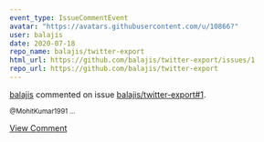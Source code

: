 ```yaml
---
event_type: IssueCommentEvent
avatar: "https://avatars.githubusercontent.com/u/10866?"
user: balajis
date: 2020-07-18
repo_name: balajis/twitter-export
html_url: https://github.com/balajis/twitter-export/issues/1
repo_url: https://github.com/balajis/twitter-export
---
```


<a href='https://github.com/balajis' target='_blank'>balajis</a> commented on issue <a href='https://github.com/balajis/twitter-export/issues/1' target='_blank'>balajis/twitter-export#1</a>.

<small>@MohitKumar1991 ...</small>

<a href='https://github.com/balajis/twitter-export/issues/1' target='_blank'>View Comment</a>